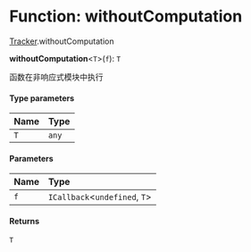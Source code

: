 # Function: withoutComputation

[Tracker](/en/auto-docs/fixed-layout-editor/modules/Tracker.md).withoutComputation

**withoutComputation**<`T`>(`f`): `T`

函数在非响应式模块中执行

#### Type parameters

| Name | Type |
| :------ | :------ |
| `T` | `any` |

#### Parameters

| Name | Type |
| :------ | :------ |
| `f` | `ICallback`<`undefined`, `T`> |

#### Returns

`T`
